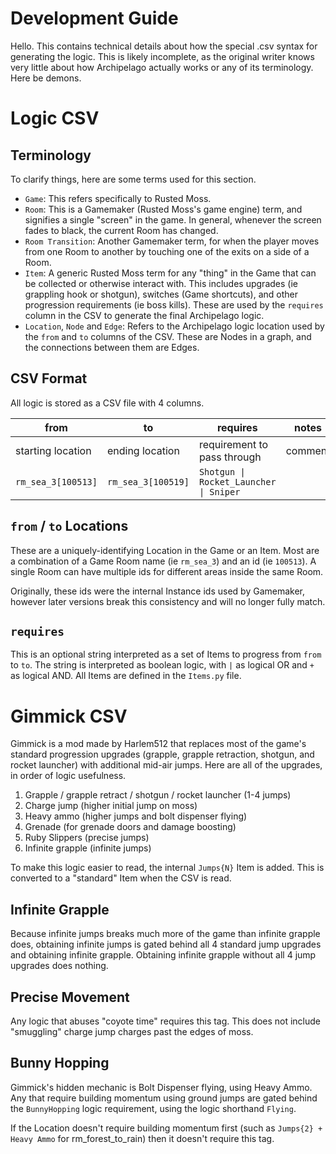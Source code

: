 # Development Guide

Hello. This contains technical details about how the special .csv syntax for generating the logic. This is likely incomplete, as the original writer knows very little about how Archipelago actually works or any of its terminology. Here be demons.

# Logic CSV

## Terminology

To clarify things, here are some terms used for this section.

- `Game`: This refers specifically to Rusted Moss.
- `Room`: This is a Gamemaker (Rusted Moss's game engine) term, and signifies a single "screen" in the game. In general, whenever the screen fades to black, the current Room has changed.
- `Room Transition`: Another Gamemaker term, for when the player moves from one Room to another by touching one of the exits on a side of a Room.
- `Item`: A generic Rusted Moss term for any "thing" in the Game that can be collected or otherwise interact with. This includes upgrades (ie grappling hook or shotgun), switches (Game shortcuts), and other progression requirements (ie boss kills). These are used by the `requires` column in the CSV to generate the final Archipelago logic.
- `Location`, `Node` and `Edge`: Refers to the Archipelago logic location used by the `from` and `to` columns of the CSV. These are Nodes in a graph, and the connections between them are Edges.

## CSV Format

All logic is stored as a CSV file with 4 columns.

| from               | to                 | requires                               | notes   |
| ------------------ | ------------------ | -------------------------------------- | ------- |
| starting location  | ending location    | requirement to pass through            | comment |
| `rm_sea_3[100513]` | `rm_sea_3[100519]` | `Shotgun \| Rocket_Launcher \| Sniper` |         |

## `from` / `to` Locations

These are a uniquely-identifying Location in the Game or an Item. Most are a combination of a Game Room name (ie `rm_sea_3`) and an id (ie `100513`). A single Room can have multiple ids for different areas inside the same Room.

Originally, these ids were the internal Instance ids used by Gamemaker, however later versions break this consistency and will no longer fully match.

## `requires`

This is an optional string interpreted as a set of Items to progress from `from` to `to`. The string is interpreted as boolean logic, with `|` as logical OR and `+` as logical AND. All Items are defined in the `Items.py` file.

# Gimmick CSV

Gimmick is a mod made by Harlem512 that replaces most of the game's standard progression upgrades (grapple, grapple retraction, shotgun, and rocket launcher) with additional mid-air jumps. Here are all of the upgrades, in order of logic usefulness.

1. Grapple / grapple retract / shotgun / rocket launcher (1-4 jumps)
2. Charge jump (higher initial jump on moss)
3. Heavy ammo (higher jumps and bolt dispenser flying)
4. Grenade (for grenade doors and damage boosting)
5. Ruby Slippers (precise jumps)
6. Infinite grapple (infinite jumps)

To make this logic easier to read, the internal `Jumps{N}` Item is added. This is converted to a "standard" Item when the CSV is read.

## Infinite Grapple

Because infinite jumps breaks much more of the game than infinite grapple does, obtaining infinite jumps is gated behind all 4 standard jump upgrades and obtaining infinite grapple. Obtaining infinite grapple without all 4 jump upgrades does nothing.

## Precise Movement

Any logic that abuses "coyote time" requires this tag. This does not include "smuggling" charge jump charges past the edges of moss.

## Bunny Hopping

Gimmick's hidden mechanic is Bolt Dispenser flying, using Heavy Ammo. Any that require building momentum using ground jumps are gated behind the `BunnyHopping` logic requirement, using the logic shorthand `Flying`.

If the Location doesn't require building momentum first (such as `Jumps{2} + Heavy Ammo` for rm_forest_to_rain) then it doesn't require this tag.
